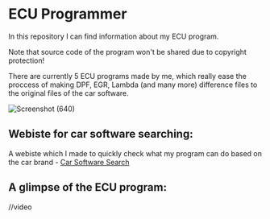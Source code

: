 # ECU Programmer

In this repository I can find information about my ECU program.

Note that source code of the program won't be shared due to copyright protection!

There are currently 5 ECU programs made by me, which really ease the proccess of making DPF, EGR, Lambda (and many more) difference files to the original files of the car software.

![Screenshot (640)](https://github.com/user-attachments/assets/aa37c926-61fe-42de-9e1b-f183f841729a)

Webiste for car software searching:
-

A webiste which I made to quickly check what my program can do based on the car brand - [Car Software Search](https://deirror.github.io/CarSoftwareSearch/)

A glimpse of the ECU program:
-

//video 
